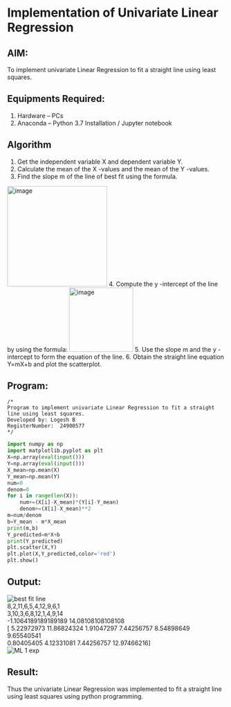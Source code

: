 # Implementation of Univariate Linear Regression
## AIM:
To implement univariate Linear Regression to fit a straight line using least squares.

## Equipments Required:
1. Hardware – PCs
2. Anaconda – Python 3.7 Installation / Jupyter notebook

## Algorithm
1. Get the independent variable X and dependent variable Y.
2. Calculate the mean of the X -values and the mean of the Y -values.
3. Find the slope m of the line of best fit using the formula. 
<img width="231" alt="image" src="https://user-images.githubusercontent.com/93026020/192078527-b3b5ee3e-992f-46c4-865b-3b7ce4ac54ad.png">
4. Compute the y -intercept of the line by using the formula:
<img width="148" alt="image" src="https://user-images.githubusercontent.com/93026020/192078545-79d70b90-7e9d-4b85-9f8b-9d7548a4c5a4.png">
5. Use the slope m and the y -intercept to form the equation of the line.
6. Obtain the straight line equation Y=mX+b and plot the scatterplot.

## Program:
```
/*
Program to implement univariate Linear Regression to fit a straight line using least squares.
Developed by: Logesh B
RegisterNumber:  24900577
*/
```
```.py
import numpy as np
import matplotlib.pyplot as plt
X=np.array(eval(input()))
Y=np.array(eval(input()))
X_mean=np.mean(X)
Y_mean=np.mean(Y)
num=0
denom=0
for i in range(len(X)):
    num+=(X[i]-X_mean)*(Y[i]-Y_mean)
    denom+=(X[i]-X_mean)**2
m=num/denom
b=Y_mean - m*X_mean
print(m,b)
Y_predicted=m*X+b
print(Y_predicted)
plt.scatter(X,Y)
plt.plot(X,Y_predicted,color='red')
plt.show()
```
## Output:
![best fit line](sam.png)  
8,2,11,6,5,4,12,9,6,1  
3,10,3,6,8,12,1,4,9,14  
-1.1064189189189189 14.08108108108108  
[ 5.22972973 11.86824324  1.91047297  7.44256757  8.54898649  9.65540541  
  0.80405405  4.12331081  7.44256757 12.97466216]  
  ![ML 1 exp](https://github.com/user-attachments/assets/ca8b2036-97aa-4388-90e5-87c9ec46c78a)


## Result:
Thus the univariate Linear Regression was implemented to fit a straight line using least squares using python programming.

